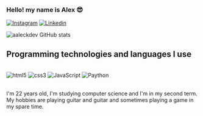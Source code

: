

### Hello! my name is Alex 😎

[![Instagram](https://img.shields.io/badge/Instagram-E4405F?style=for-the-badge&logo=instagram&logoColor=white)](https://www.instagram.com/invites/contact/?i=1dqv7kk9ler6w&utm_content=20fim02)
[![Linkedin](https://img.shields.io/badge/LinkedIn-0077B5?style=for-the-badge&logo=linkedin&logoColor=white)](https://www.linkedin.com/in/alex-soares-448b79226)


![aaleckdev GitHub stats](https://github-readme-stats.vercel.app/api?username=aaleckdev&show_icons=true&theme=dracula)

## Programming technologies and languages I use

<div style="display: inline_block"><br/>
 <img aling="center" alt="html5" src="https://img.shields.io/badge/HTML5-E34F26?style=for-the-badge&logo=html5&logoColor=white">
  <img aling="center" alt="css3" src="https://img.shields.io/badge/CSS3-1572B6?style=for-the-badge&logo=css3&logoColor=white">
   <img aling="center" alt="JavaScript" src="https://img.shields.io/badge/JavaScript-F7DF1E?style=for-the-badge&logo=javascript&logoColor=black">
      <img aling="center" alt="Paython" src="https://img.shields.io/badge/Python-3776AB?style=for-the-badge&logo=python&logoColor=white">
</div><br/>

I'm 22 years old, I'm studying computer science and I'm in my second term. My hobbies are playing guitar and guitar and sometimes playing a game in my spare time. 
